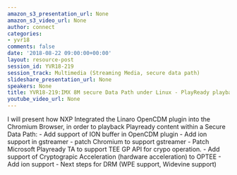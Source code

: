 ```yaml
---
amazon_s3_presentation_url: None
amazon_s3_video_url: None
author: connect
categories:
- yvr18
comments: false
date: '2018-08-22 09:00:00+00:00'
layout: resource-post
session_id: YVR18-219
session_track: Multimedia (Streaming Media, secure data path)
slideshare_presentation_url: None
speakers: None
title: YVR18-219:IMX 8M secure Data Path under Linux - PlayReady playback
youtube_video_url: None
---
```


I will present how NXP Integrated the Linaro OpenCDM plugin into the Chromium Browser, in order to playback Playready content within a Secure Data Path:
     - Add support of ION buffer in OpenCDM plugin
     - Add ion support in gstreamer 
     - patch Chromium to support gstreamer
     - Patch Microsoft Playready TA to support TEE GP API for crypo operation.
     - Add support of Cryptograpic Acceleration (hardware acceleration) to OPTEE
     - Add ion support 
     - Next steps for DRM (WPE support, Widevine support)